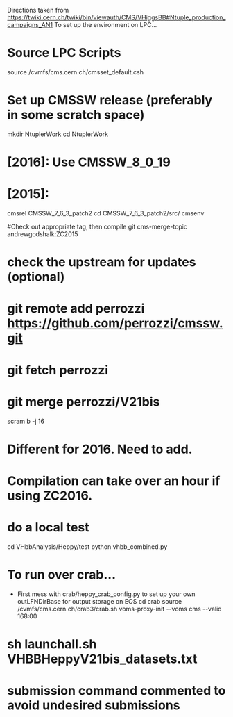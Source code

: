 Directions taken from https://twiki.cern.ch/twiki/bin/viewauth/CMS/VHiggsBB#Ntuple_production_campaigns_AN1
To set up the environment on LPC... 

# Source LPC Scripts
source /cvmfs/cms.cern.ch/cmsset_default.csh

# Set up CMSSW release (preferably in some scratch space)
mkdir NtuplerWork
cd NtuplerWork

# [2016]: Use CMSSW_8_0_19
# [2015]:
cmsrel CMSSW_7_6_3_patch2
cd CMSSW_7_6_3_patch2/src/
cmsenv

#Check out appropriate tag, then compile
git cms-merge-topic andrewgodshalk:ZC2015
# check the upstream for updates (optional)
# git remote add perrozzi https://github.com/perrozzi/cmssw.git
# git fetch perrozzi
# git merge perrozzi/V21bis
scram b -j 16


# Different for 2016. Need to add.
# Compilation can take over an hour if using ZC2016.

# do a local test
cd VHbbAnalysis/Heppy/test
python vhbb_combined.py

# To run over crab...
- First mess with crab/heppy_crab_config.py to set up your own outLFNDirBase for output storage on EOS
cd crab
source /cvmfs/cms.cern.ch/crab3/crab.sh
voms-proxy-init --voms cms --valid 168:00
# sh launchall.sh VHBBHeppyV21bis_datasets.txt
# submission command commented to avoid undesired submissions



